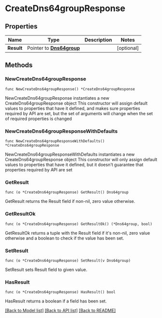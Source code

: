 # CreateDns64groupResponse

## Properties

Name | Type | Description | Notes
------------ | ------------- | ------------- | -------------
**Result** | Pointer to [**Dns64group**](Dns64group.md) |  | [optional] 

## Methods

### NewCreateDns64groupResponse

`func NewCreateDns64groupResponse() *CreateDns64groupResponse`

NewCreateDns64groupResponse instantiates a new CreateDns64groupResponse object
This constructor will assign default values to properties that have it defined,
and makes sure properties required by API are set, but the set of arguments
will change when the set of required properties is changed

### NewCreateDns64groupResponseWithDefaults

`func NewCreateDns64groupResponseWithDefaults() *CreateDns64groupResponse`

NewCreateDns64groupResponseWithDefaults instantiates a new CreateDns64groupResponse object
This constructor will only assign default values to properties that have it defined,
but it doesn't guarantee that properties required by API are set

### GetResult

`func (o *CreateDns64groupResponse) GetResult() Dns64group`

GetResult returns the Result field if non-nil, zero value otherwise.

### GetResultOk

`func (o *CreateDns64groupResponse) GetResultOk() (*Dns64group, bool)`

GetResultOk returns a tuple with the Result field if it's non-nil, zero value otherwise
and a boolean to check if the value has been set.

### SetResult

`func (o *CreateDns64groupResponse) SetResult(v Dns64group)`

SetResult sets Result field to given value.

### HasResult

`func (o *CreateDns64groupResponse) HasResult() bool`

HasResult returns a boolean if a field has been set.


[[Back to Model list]](../README.md#documentation-for-models) [[Back to API list]](../README.md#documentation-for-api-endpoints) [[Back to README]](../README.md)


